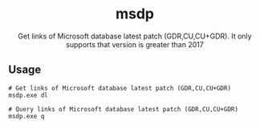 <h1 align="center">msdp</h1>
<p align="center" >Get links of Microsoft database latest patch (GDR,CU,CU+GDR). It only supports that version is greater than 2017 </p>

## Usage

```
# Get links of Microsoft database latest patch (GDR,CU,CU+GDR)
msdp.exe dl

# Query links of Microsoft database latest patch (GDR,CU,CU+GDR)
msdp.exe q
```